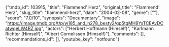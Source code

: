{"tmdb_id": 103915, "title": "Flammend' Herz", "original_title": "Flammend' Herz", "slug_title": "flammend-herz", "date": "2004-02-08", "genre": [""], "score": "7.0/10", "synopsis": "Documentary", "image": "https://image.tmdb.org/t/p/w185_and_h278_bestv2/gp5tgMH9YsTCEAvDCatwqeLW4BZ.jpg", "actors": ["Herbert Hoffmann (Himself)", "Karlmann Richter (Himself)", "Albert Cornelissen (Himself)"], "comments": [], "recommandations_id": [], "youtube_key": "notfound"}